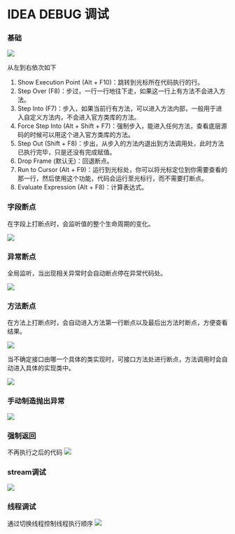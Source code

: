 # IDEA DEBUG 调试

### 基础

![](images/idea-debug.png)

从左到右依次如下

1. Show Execution Point (Alt + F10)：跳转到光标所在代码执行的行。
2. Step Over (F8)：步过，一行一行地往下走，如果这一行上有方法不会进入方法。
3. Step Into (F7)：步入，如果当前行有方法，可以进入方法内部，一般用于进入自定义方法内，不会进入官方类库的方法。
4. Force Step Into (Alt + Shift + F7)：强制步入，能进入任何方法，查看底层源码的时候可以用这个进入官方类库的方法。
5. Step Out (Shift + F8)：步出，从步入的方法内退出到方法调用处，此时方法已执行完毕，只是还没有完成赋值。
6. Drop Frame (默认无)：回退断点。
7. Run to Cursor (Alt + F9)：运行到光标处，你可以将光标定位到你需要查看的那一行，然后使用这个功能，代码会运行至光标行，而不需要打断点。
8. Evaluate Expression (Alt + F8)：计算表达式。

### 字段断点

在字段上打断点时，会监听值的整个生命周期的变化。

![](images/idea-debug-breakpoint-field.png)

### 异常断点

全局监听，当出现相关异常时会自动断点停在异常代码处。

![](images/idea-debug-breakpoint-exception.png)

### 方法断点

在方法上打断点时，会自动进入方法第一行断点以及最后出方法时断点，方便查看结果。

![](images/idea-debug-breakpoint-method.png)

当不确定接口由哪一个具体的类实现时，可接口方法处进行断点，方法调用时会自动进入具体的实现类中。

![](images/idea-debug-breakpoint-interface-method.png)

### 手动制造抛出异常

![](images/idea-debug-throw-exception.png)

### 强制返回

不再执行之后的代码
![](images/idea-debug-force-return.png)

### stream调试

![](images/idea-debug-stream.png)

### 线程调试

通过切换线程控制线程执行顺序
![](images/idea-debug-thread.png)